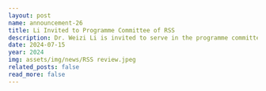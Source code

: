 ```yaml
---
layout: post
name: announcement-26
title: Li Invited to Programme Committee of RSS
description: Dr. Weizi Li is invited to serve in the programme committee of <a href="https://roboticsconference.org/"> RSS 2024 </a>.
date: 2024-07-15
year: 2024
img: assets/img/news/RSS review.jpeg
related_posts: false
read_more: false 
---
```

